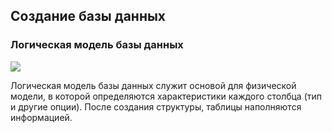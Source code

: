 ## Создание базы данных

### ​Логическая модель базы данных


![ ](https://ucarecdn.com/bad26356-5e34-4945-a9d4-0748686a6b54/)

Логическая модель базы данных служит основой для физической модели, в которой определяются характеристики каждого столбца (тип и другие опции). После создания структуры, таблицы наполняются информацией.